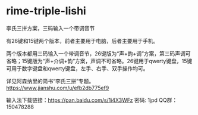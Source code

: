 # rime-triple-lishi
李氏三拼方案，三码输入一个带调音节

有26键和15键两个版本，前者主要用于电脑，后者主要用于手机。

两个版本都用三码输入一个带调音节，26键版为“声+韵+调”方案，第三码声调可省略；15键版为“声+介调+韵”方案，声调不可省略。26键用于qwerty键盘，15键可用于数字键盘和qwerty键盘，左手、右手、双手操作均可。

详见阿森纳里的简书“李氏三拼”专题。
https://www.jianshu.com/u/efb2db775ef9

输入法下载链接：https://pan.baidu.com/s/1i4X3WFz 密码: 1jpd
QQ群：150478288